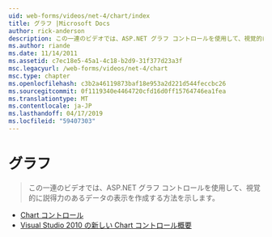 ```yaml
---
uid: web-forms/videos/net-4/chart/index
title: グラフ |Microsoft Docs
author: rick-anderson
description: この一連のビデオでは、ASP.NET グラフ コントロールを使用して、視覚的に説得力のあるデータの表示を作成する方法を示します。
ms.author: riande
ms.date: 11/14/2011
ms.assetid: c7ec18e5-45a1-4c18-b2d9-31f377d23a3f
msc.legacyurl: /web-forms/videos/net-4/chart
msc.type: chapter
ms.openlocfilehash: c3b2a46119873baf18e953a2d221d544feccbc26
ms.sourcegitcommit: 0f1119340e4464720cfd16d0ff15764746ea1fea
ms.translationtype: MT
ms.contentlocale: ja-JP
ms.lasthandoff: 04/17/2019
ms.locfileid: "59407303"
---
```

# <a name="chart"></a>グラフ

> この一連のビデオでは、ASP.NET グラフ コントロールを使用して、視覚的に説得力のあるデータの表示を作成する方法を示します。


- [Chart コントロール](aspnet-4-quick-hit-chart-control.md)
- [Visual Studio 2010 の新しい Chart コントロール概要](aspnet-4-how-do-i-introducing-the-new-chart-control-in-visual-studio-2010.md)
